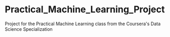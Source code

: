 # Practical_Machine_Learning_Project
Project for the Practical Machine Learning class from the Coursera's Data Science Specialization
